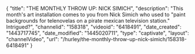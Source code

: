 {
    "title": "THE MONTHLY THROW UP: NICK SIMICH",
    "description": "This month's art installation comes to you from Nick Simich who used to \"paint backgrounds for telenovelas on a pirate mexican television station.\" Intrigued?",
    "channelid": "158318",
    "videoid": "6418491",
    "date_created": "1443717745",
    "date_modified": "1445020711",
    "type": "captivate",
    "layout": "channelVideo",
    "url": "\/hurley\/the-monthly-throw-up-nick-simich\/158318-6418491"
}
